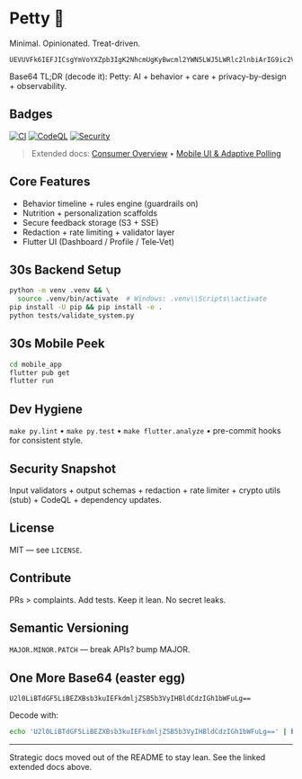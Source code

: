 # Petty 🐾

Minimal. Opinionated. Treat-driven.

```text
UEVUVFk6IEFJICsgYmVoYXZpb3IgK2NhcmUgKyBwcml2YWN5LWJ5LWRlc2lnbiArIG9ic2VydmFiaWxpdHk=
```

Base64 TL;DR (decode it): Petty: AI + behavior + care + privacy-by-design + observability.

## Badges

[![CI](https://github.com/kakashi3lite/Petty/actions/workflows/ci.yml/badge.svg)](https://github.com/kakashi3lite/Petty/actions/workflows/ci.yml)
[![CodeQL](https://github.com/kakashi3lite/Petty/actions/workflows/codeql.yml/badge.svg)](https://github.com/kakashi3lite/Petty/actions/workflows/codeql.yml)
[![Security](https://github.com/kakashi3lite/Petty/actions/workflows/dev-tasks.yml/badge.svg)](https://github.com/kakashi3lite/Petty/actions/workflows/dev-tasks.yml)

> Extended docs: [Consumer Overview](docs/CONSUMER_OVERVIEW.md) • [Mobile UI & Adaptive Polling](docs/MOBILE_UI_ADAPTIVE_POLLING.md)

## Core Features

* Behavior timeline + rules engine (guardrails on)
* Nutrition + personalization scaffolds
* Secure feedback storage (S3 + SSE)
* Redaction + rate limiting + validator layer
* Flutter UI (Dashboard / Profile / Tele‑Vet)

## 30s Backend Setup

```bash
python -m venv .venv && \
  source .venv/bin/activate  # Windows: .venv\\Scripts\\activate
pip install -U pip && pip install -e .
python tests/validate_system.py
```

## 30s Mobile Peek

```bash
cd mobile_app
flutter pub get
flutter run
```

## Dev Hygiene

`make py.lint` • `make py.test` • `make flutter.analyze` • pre-commit hooks for consistent style.

## Security Snapshot

Input validators + output schemas + redaction + rate limiter + crypto utils (stub) + CodeQL + dependency updates.

## License

MIT — see `LICENSE`.

## Contribute

PRs > complaints. Add tests. Keep it lean. No secret leaks.

## Semantic Versioning

`MAJOR.MINOR.PATCH` — break APIs? bump MAJOR.

## One More Base64 (easter egg)

```text
U2l0LiBTdGF5LiBEZXBsb3kuIEFkdmljZSB5b3VyIHBldCdzIGh1bWFuLg==
```

Decode with:

```bash
echo 'U2l0LiBTdGF5LiBEZXBsb3kuIEFkdmljZSB5b3VyIHBldCdzIGh1bWFuLg==' | base64 -d
```

---
Strategic docs moved out of the README to stay lean. See the linked extended docs above.


